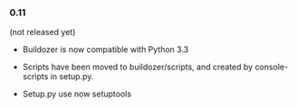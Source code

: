 ### 0.11
(not released yet)

- Buildozer is now compatible with Python 3.3

- Scripts have been moved to buildozer/scripts, and created by console-scripts
  in setup.py.

- Setup.py use now setuptools
